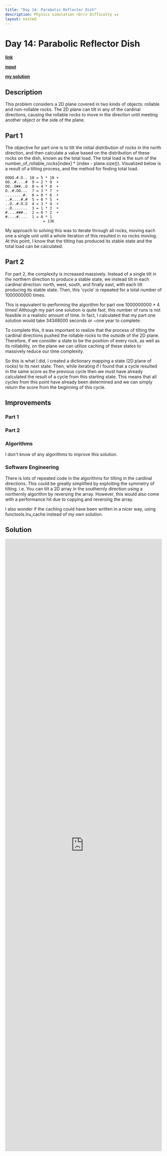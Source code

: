 ```yaml
---
title: "Day 14: Parabolic Reflector Dish"
description: Physics simulation <br/> Difficulty ★★
layout: nested
---
```


# Day 14: Parabolic Reflector Dish

[**link**](https://adventofcode.com/2023/day/14)

[**input**](https://github.com/olisheldon/AdventOfCode23/blob/main/data/day14.txt)

[**my solution**](https://github.com/olisheldon/AdventOfCode23/blob/main/day14.py)

## Description

This problem considers a 2D plane covered in two kinds of objects: rollable and non-rollable rocks. The 2D plane can tilt in any of the cardinal directions, causing the rollable rocks to move in the direction until meeting another object or the side of the plane. 

## Part 1

The objective for part one is to tilt the initial distribution of rocks in the north direction, and then calculate a value based on the distribution of these rocks on the dish, known as the total load. The total load is the sum of the number_of_rollable_rocks[index] * (index - plane.size()). Visualized below is a result of a tilting process, and the method for finding total load.

```
OOOO.#.O.. 10 = 5 * 10 +
OO..#....#  9 = 2 * 9  +
OO..O##..O  8 = 4 * 8  +
O..#.OO...  7 = 3 * 7  +
........#.  6 = 0 * 6  +
..#....#.#  5 = 0 * 5  +
..O..#.O.O  4 = 3 * 4  +
..O.......  3 = 1 * 3  +
#....###..  2 = 0 * 2  +
#....#....  1 = 0 * 1
                 = 136
``` 

My approach to solving this was to iterate through all rocks, moving each one a single unit until a whole iteration of this resulted in no rocks moving. At this point, I know that the tilting has produced its stable state and the total load can be calculated.

## Part 2

For part 2, the complexity is increased massively. Instead of a single tilt in the northern direction to produce a stable state, we instead tilt in each cardinal direction: north, west, south, and finally east, with each tilt producing its stable state. Then, this 'cycle' is repeated for a total number of 1000000000 times.

This is equivalent to performing the algorithm for part one 1000000000 * 4 times! Although my part one solution is quite fast, this number of runs is not feasible in a realistic amount of time. In fact, I calculated that my part one solution would take 34348000 seconds or ~one year to complete.

To complete this, it was important to realize that the process of tilting the cardinal directions pushed the rollable rocks to the outside of the 2D plane. Therefore, if we consider a state to be the position of every rock, as well as its rollability, on the plane we can utilize caching of these states to massively reduce our time complexity.

So this is what I did, I created a dictionary mapping a state (2D plane of rocks) to its next state. Then, while iterating if I found that a cycle resulted in the same score as the previous cycle then we must have already calculated the result of a cycle from this starting state. This means that all cycles from this point have already been determined and we can simply return the score from the beginning of this cycle.

## Improvements

### Part 1

### Part 2

### Algorithms

I don't know of any algorithms to improve this solution.

### Software Engineering

There is lots of repeated code in the algorithms for tilting in the cardinal directions. This could be greatly simplified by exploiting the symmetry of tilting. i.e. You can tilt a 2D array in the southernly direction using a northernly algorithm by reversing the array. However, this would also come with a performance hit due to copying and reversing the array.

I also wonder if the caching could have been written in a nicer way, using functools.lru_cache instead of my own solution.

## Solution

<div class="aside">
<iframe frameborder="0" scrolling="yes" style="width:100%; height:1972px;" allow="clipboard-write" src="https://emgithub.com/iframe.html?target=https%3A%2F%2Fgithub.com%2Folisheldon%2FAdventOfCode23%2Fblob%2Fmain%2Fday14.py&style=github-dark&type=code&showBorder=on&showLineNumbers=on&showCopy=on&fetchFromJsDelivr=on"></iframe>